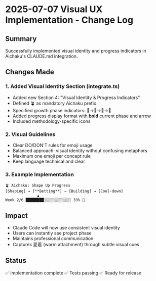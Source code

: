 # 2025-07-07 Visual UX Implementation - Change Log

## Summary

Successfully implemented visual identity and progress indicators in Aichaku's CLAUDE.md integration.

## Changes Made

### 1. Added Visual Identity Section (integrate.ts)

- Added new Section 4: "Visual Identity & Progress Indicators"
- Defined 🪴 as mandatory Aichaku prefix
- Specified growth phase indicators: 🌱→🌿→🌳→🍃
- Added progress display format with **bold** current phase and arrow
- Included methodology-specific icons

### 2. Visual Guidelines

- Clear DO/DON'T rules for emoji usage
- Balanced approach: visual identity without confusing metaphors
- Maximum one emoji per concept rule
- Keep language technical and clear

### 3. Example Implementation

```
🪴 Aichaku: Shape Up Progress
[Shaping] → [**Betting**] → [Building] → [Cool-down]
              ▲
Week 2/6 ████████░░░░░░░░░░░░ 33% 🌿
```

## Impact

- Claude Code will now use consistent visual identity
- Users can instantly see project phase
- Maintains professional communication
- Captures 愛着 (warm attachment) through subtle visual cues

## Status

✅ Implementation complete ✅ Tests passing ✅ Ready for release
